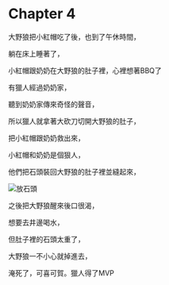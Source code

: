 # Chapter 4
大野狼把小紅帽吃了後，也到了午休時間，

躺在床上睡著了，

小紅帽跟奶奶在大野狼的肚子裡，心裡想著BBQ了

有獵人經過奶奶家，

聽到奶奶家傳來奇怪的聲音，

所以獵人就拿著大砍刀切開大野狼的肚子，

把小紅帽跟奶奶救出來，

小紅帽和奶奶是個狠人，

他們把石頭裝回大野狼的肚子裡並縫起來，

![放石頭](./../Images/DALL·E%202025-03-10%2015.03.01%20-%20A%20fairy%20tale%20scene%20where%20Little%20Red%20Riding%20Hood%20and%20the%20huntsman%20are%20placing%20stones%20into%20the%20belly%20of%20the%20Big%20Bad%20Wolf.%20The%20setting%20is%20a%20cozy%20wooden%20c.webp)

之後把大野狼醒來後口很渴，

想要去井邊喝水，

但肚子裡的石頭太重了，

大野狼一不小心就掉進去，

淹死了，可喜可賀。獵人得了MVP
